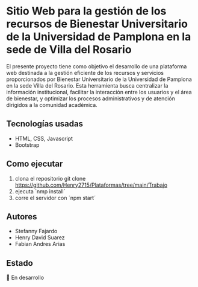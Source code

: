 # Sitio Web para la gestión de los recursos de Bienestar Universitario de la Universidad de Pamplona en la sede de Villa del Rosario
El presente proyecto tiene como objetivo el desarrollo de una plataforma web destinada a la gestión eficiente de los recursos y servicios proporcionados por Bienestar Universitario de la Universidad de Pamplona en la sede Villa del Rosario. Esta herramienta busca centralizar la información institucional, facilitar la interacción entre los usuarios y el área de bienestar, y optimizar los procesos administrativos y de atención dirigidos a la comunidad académica.
## Tecnologías usadas
- HTML, CSS, Javascript
- Bootstrap
## Como ejecutar
1. clona el repositorio
   git clone https://github.com/Henry2715/Plataformas/tree/main/Trabajo
3. ejecuta ´nmp install´
4. corre el servidor con ´npm start´
## Autores
- Stefanny Fajardo
-  Henry David Suarez
-  Fabian Andres Arias
## Estado
🚧 En desarrollo
